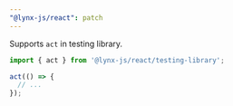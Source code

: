 ```yaml
---
"@lynx-js/react": patch
---
```


Supports `act` in testing library.

```js
import { act } from '@lynx-js/react/testing-library';

act(() => {
  // ...
});
```
